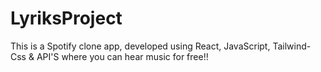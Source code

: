# LyriksProject
This is a Spotify clone app, developed using React, JavaScript, Tailwind-Css &amp; API'S where you can hear music for free!!
